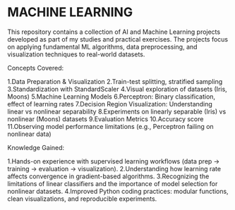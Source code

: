 # MACHINE LEARNING

This repository contains a collection of AI and Machine Learning projects developed as part of my studies and practical exercises. The projects focus on applying fundamental ML algorithms, data preprocessing, and visualization techniques to real-world datasets.

Concepts Covered:

1.Data Preparation & Visualization
2.Train-test splitting, stratified sampling
3.Standardization with StandardScaler
4.Visual exploration of datasets (Iris, Moons)
5.Machine Learning Models
6.Perceptron: Binary classification, effect of learning rates
7.Decision Region Visualization: Understanding linear vs nonlinear separability
8.Experiments on linearly separable (Iris) vs nonlinear (Moons) datasets
9.Evaluation Metrics
10.Accuracy score
11.Observing model performance limitations (e.g., Perceptron failing on nonlinear data)

Knowledge Gained:

1.Hands-on experience with supervised learning workflows (data prep → training → evaluation → visualization).
2.Understanding how learning rate affects convergence in gradient-based algorithms.
3.Recognizing the limitations of linear classifiers and the importance of model selection for nonlinear datasets.
4.Improved Python coding practices: modular functions, clean visualizations, and reproducible experiments.
